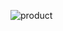 
![product](https://user-images.githubusercontent.com/47277536/86555719-771f0800-bf51-11ea-92ce-980178b3ebde.jpeg)
